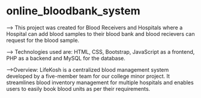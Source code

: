 # online_bloodbank_system

--> This project was created for Blood Receivers and Hospitals where a Hospital can add blood samples to their blood bank and blood recievers can request for the blood sample. 

--> Technologies used are: HTML, CSS, Bootstrap, JavaScript as a frontend, PHP as a backend and MySQL for the database.

-->Overview: LifeKosh is a centralized blood management system developed by a five-member team for our college minor project. It streamlines blood inventory management for multiple hospitals and enables users to easily book blood units as per their requirements.

